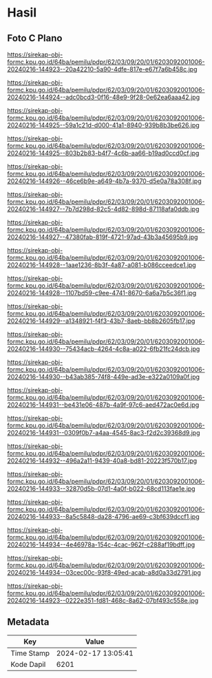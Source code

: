 # Hasil

## Foto C Plano

https://sirekap-obj-formc.kpu.go.id/64ba/pemilu/pdpr/62/03/09/20/01/6203092001006-20240216-144923--20a42210-5a90-4dfe-817e-e67f7a6b458c.jpg

https://sirekap-obj-formc.kpu.go.id/64ba/pemilu/pdpr/62/03/09/20/01/6203092001006-20240216-144924--adc0bcd3-0f16-48e9-9f28-0e62ea6aaa42.jpg

https://sirekap-obj-formc.kpu.go.id/64ba/pemilu/pdpr/62/03/09/20/01/6203092001006-20240216-144925--59a1c21d-d000-41a1-8940-939b8b3be626.jpg

https://sirekap-obj-formc.kpu.go.id/64ba/pemilu/pdpr/62/03/09/20/01/6203092001006-20240216-144925--803b2b83-b4f7-4c6b-aa66-b19ad0ccd0cf.jpg

https://sirekap-obj-formc.kpu.go.id/64ba/pemilu/pdpr/62/03/09/20/01/6203092001006-20240216-144926--46ce6b9e-a649-4b7a-9370-d5e0a78a308f.jpg

https://sirekap-obj-formc.kpu.go.id/64ba/pemilu/pdpr/62/03/09/20/01/6203092001006-20240216-144927--7b7d298d-82c5-4d82-898d-87118afa0ddb.jpg

https://sirekap-obj-formc.kpu.go.id/64ba/pemilu/pdpr/62/03/09/20/01/6203092001006-20240216-144927--47380fab-819f-4721-97ad-43b3a45695b9.jpg

https://sirekap-obj-formc.kpu.go.id/64ba/pemilu/pdpr/62/03/09/20/01/6203092001006-20240216-144928--1aae1236-8b3f-4a87-a081-b086cceedce1.jpg

https://sirekap-obj-formc.kpu.go.id/64ba/pemilu/pdpr/62/03/09/20/01/6203092001006-20240216-144928--1107bd59-c9ee-4741-8670-6a6a7b5c36f1.jpg

https://sirekap-obj-formc.kpu.go.id/64ba/pemilu/pdpr/62/03/09/20/01/6203092001006-20240216-144929--a1348921-f4f3-43b7-8aeb-bb8b2605fb17.jpg

https://sirekap-obj-formc.kpu.go.id/64ba/pemilu/pdpr/62/03/09/20/01/6203092001006-20240216-144930--75434acb-4264-4c8a-a022-6fb21fc24dcb.jpg

https://sirekap-obj-formc.kpu.go.id/64ba/pemilu/pdpr/62/03/09/20/01/6203092001006-20240216-144930--b43ab385-74f8-449e-ad3e-e322a0109a0f.jpg

https://sirekap-obj-formc.kpu.go.id/64ba/pemilu/pdpr/62/03/09/20/01/6203092001006-20240216-144931--be431e06-487b-4a9f-97c6-aed472ac0e6d.jpg

https://sirekap-obj-formc.kpu.go.id/64ba/pemilu/pdpr/62/03/09/20/01/6203092001006-20240216-144931--0309f0b7-a4aa-4545-8ac3-f2d2c39368d9.jpg

https://sirekap-obj-formc.kpu.go.id/64ba/pemilu/pdpr/62/03/09/20/01/6203092001006-20240216-144932--496a2a11-9439-40a8-bd81-20223f570b17.jpg

https://sirekap-obj-formc.kpu.go.id/64ba/pemilu/pdpr/62/03/09/20/01/6203092001006-20240216-144933--32870d5b-07d1-4a0f-b022-68cd113fae1e.jpg

https://sirekap-obj-formc.kpu.go.id/64ba/pemilu/pdpr/62/03/09/20/01/6203092001006-20240216-144933--8a5c5848-da28-4796-ae69-c3bf639dccf1.jpg

https://sirekap-obj-formc.kpu.go.id/64ba/pemilu/pdpr/62/03/09/20/01/6203092001006-20240216-144934--4e46978a-154c-4cac-962f-c288af19bdff.jpg

https://sirekap-obj-formc.kpu.go.id/64ba/pemilu/pdpr/62/03/09/20/01/6203092001006-20240216-144934--03cec00c-93f8-49ed-acab-a8d0a33d2791.jpg

https://sirekap-obj-formc.kpu.go.id/64ba/pemilu/pdpr/62/03/09/20/01/6203092001006-20240216-144923--0222e351-fd81-468c-8a62-07bf493c558e.jpg


## Metadata

| Key        | Value               |
| ---------- | ------------------- |
| Time Stamp | 2024-02-17 13:05:41 |
| Kode Dapil | 6201                |



